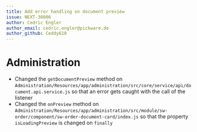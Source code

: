 ```yaml
---
title: Add error handling on document preview
issue: NEXT-30006
author: Cedric Engler
author_email: cedric.engler@pickware.de
author_github: Ceddy610
---
```

# Administration
* Changed the `getDocumentPreview` method on `Administration/Resources/app/administration/src/core/service/api/document.api.service.js` so that an error gets caught with the call of the listener
* Changed the `onPreview` method on `Administration/Resources/app/administration/src/module/sw-order/component/sw-order-document-card/index.js` so that the property `isLoadingPreview` is changed on `finally`
